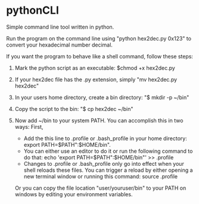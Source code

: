 # pythonCLI
Simple command line tool written in python.

Run the program on the command line using "python hex2dec.py 0x123"
to convert your hexadecimal number decimal. 

If you want the program to behave like a shell command, follow these steps:
1. Mark the python script as an executable:
        $chmod +x hex2dec.py

2. If your hex2dec file has the .py extension, simply "mv hex2dec.py hex2dec"

3. In your users home directory, create a bin directory:
    "$ mkdir -p ~/bin"

4. Copy the script to the bin:
    "$ cp hex2dec ~/bin"

5. Now add ~/bin to your system PATH. You can accomplish this in two ways:
   First, 
     - Add the this line to .profile or .bash_profile in your home directory: export PATH=$PATH":$HOME/bin".
     - You can either use an editor to do it or run the following command to do that: echo 'export PATH=$PATH":$HOME/bin"' >> .profile
     - Changes to .profile or .bash_profile only go into effect when your shell reloads these files. You can trigger a reload by either opening a new terminal window or running this command: source .profile

   Or you can copy the file location "user/youruser/bin" to your PATH on 
   windows by editing your environment variables.